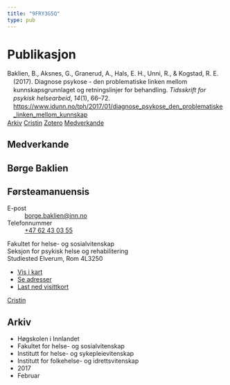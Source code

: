 ```yaml
---
title: "9FRY3G5Q"
type: pub
---
```

<h1>Publikasjon</h1>
<article id="csl-bib-container-9FRY3G5Q" class="csl-bib-container">
  <div class="csl-bib-body" style="line-height: 1.35; padding-left: 1em; text-indent:-1em;">
  <div class="csl-entry">Baklien, B., Aksnes, G., Granerud, A., Hals, E. H., Unni, R., &amp; Kogstad, R. E. (2017). Diagnose psykose - den problematiske linken mellom kunnskapsgrunnlaget og retningslinjer for behandling. <i>Tidsskrift for psykisk helsearbeid</i>, <i>14</i>(1), 66&#x2013;72. <a href="https://www.idunn.no/tph/2017/01/diagnose_psykose_den_problematiske_linken_mellom_kunnskap">https://www.idunn.no/tph/2017/01/diagnose_psykose_den_problematiske_linken_mellom_kunnskap</a></div>
</div>
  <div class="csl-bib-buttons">
    <a href="#taxonomy-article-9FRY3G5Q" class="csl-bib-button">Arkiv</a>
    <a href alt="Cristin URL" class="csl-bib-button">Cristin</a>
    <a href alt="Zotero URL" class="csl-bib-button">Zotero</a>
    <a href="#contributors-article-9FRY3G5Q" class="csl-bib-button">Medverkande</a>
  </div>
  <div id="csl-bib-meta-container-9FRY3G5Q"></div>
</article>
<div id="csl-bib-meta-9FRY3G5Q" class="csl-bib-meta">
  <article id="contributors-article-9FRY3G5Q" class="contributors-article">
    <h1>Medverkande</h1>
    <div class="personas">
<div class="vrtx-hinn-person-card">
<div class="photo">
<i class="lar la-user-circle missing-person"></i>
</div>
<div class="info">
<hgroup><h1>Børge Baklien</h1>
<h2>Førsteamanuensis</h2>
</hgroup><dl>
<dt>E-post</dt>
<dd>
<a href="mailto:borge.baklien@inn.no">borge.baklien@inn.no</a>
</dd>
<dt>Telefonnummer</dt>
<dd><a href="tel:+4762430355">
+47 62 43 03 55
</a></dd>
</dl>
<p>
Fakultet for helse- og sosialvitenskap<br>
Seksjon for psykisk helse og rehabilitering<br>
Studiested Elverum,
Rom 4L3250
</p>
<ul class="vrtx-hinn-links">
<li><a href="https://www.google.com/maps?q=60.88177,11.53669">Vis i kart</a></li>
<li><a href="https://www.inn.no/finn-en-ansatt/borge-baklien.html#vrtx-hinn-addresses">Se adresser</a></li>
<li><a href="https://www.inn.no/finn-en-ansatt/borge-baklien.html?vrtx=vcf">Last ned visittkort</a></li>
</ul>
</div>
</div>
<a href="https://app.cristin.no/persons/show.jsf?id=319772" alt="Cristin URL" class="personas-cristin">Cristin</a>
</div>
  </article>
  <article id="taxonomy-article-9FRY3G5Q" class="taxonomy-article">
    <h1>Arkiv</h1>
    <ul>
      <li>Høgskolen i Innlandet</li>
      <li>Fakultet for helse- og sosialvitenskap</li>
      <li>Institutt for helse- og sykepleievitenskap</li>
      <li>Institutt for folkehelse- og idrettsvitenskap</li>
      <li>2017</li>
      <li>Februar</li>
    </ul>
  </article>
</div>
